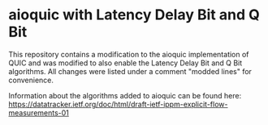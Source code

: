 # aioquic with Latency Delay Bit and Q Bit

This repository contains a modification to the aioquic implementation of QUIC and was modified to also enable the Latency Delay Bit and Q Bit algorithms.
All changes were listed under a comment "modded lines" for convenience.

Information about the algorithms added to aioquic can be found here:
https://datatracker.ietf.org/doc/html/draft-ietf-ippm-explicit-flow-measurements-01
